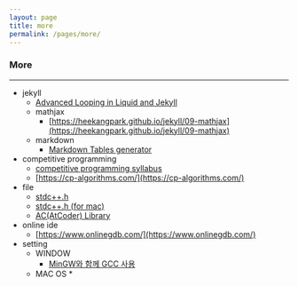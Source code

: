 ```yaml
---
layout: page
title: more
permalink: /pages/more/
---
```

### More

---
* jekyll
  * [Advanced Looping in Liquid and Jekyll](https://www.codingthewheel.com/how-to/advanced-looping-in-liquid-and-jekyll/)
  * mathjax
    * [https://heekangpark.github.io/jekyll/09-mathjax](https://heekangpark.github.io/jekyll/09-mathjax)
  * markdown
    * [Markdown Tables generator](TablesGenerator.com)
* competitive programming
  * [competitive programming syllabus](/2023/02/27/competitive-programming-syllabus)
  * [https://cp-algorithms.com/](https://cp-algorithms.com/)
* file
  * [stdc++.h](https://github.com/gcc-mirror/gcc/blob/master/libstdc%2B%2B-v3/include/precompiled/stdc%2B%2B.h)
  * [stdc++.h (for mac)](https://github.com/tekfyl/bits-stdc-.h-for-mac/blob/master/stdc%2B%2B.h)
   * [AC(AtCoder) Library](https://github.com/atcoder/ac-library/tree/master/atcoder)
* online ide
  * [https://www.onlinegdb.com/](https://www.onlinegdb.com/)
* setting
  * WINDOW
    * [MinGW와 함께 GCC 사용](https://code.visualstudio.com/docs/cpp/config-mingw)
  * MAC OS
    * 
